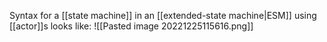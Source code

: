 Syntax for a [[state machine]] in an [[extended-state machine|ESM]] using [[actor]]s looks like:
![[Pasted image 20221225115616.png]]
